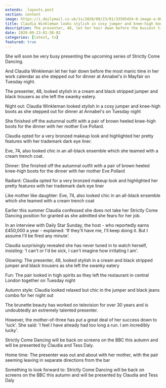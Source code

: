 ```yaml
---
extends: _layouts.post
section: content
image: https://i.dailymail.co.uk/1s/2020/09/23/01/33505454-0-image-a-80_1600821304996.jpg 
title: Claudia Winkleman looks stylish in cosy jumper and knee-high boots 
description: The presenter, 48, let her hair down before the busiest time in her work calendar as she stepped out for dinner at Annabels in Mayfair on Tuesday night. 
date: 2020-09-23-01-58-02 
categories: [latest, tv] 
featured: true 
--- 
```

She will soon be very busy presenting the upcoming series of Strictly Come Dancing.

And Claudia Winkleman let her hair down before the most manic time in her work calendar as she stepped out for dinner at Annabel's in Mayfair on Tuesday night.

The presenter, 48, looked stylish in a cream and black stripped jumper and black trousers as she left the swanky eatery.  

Night out: Claudia Winkleman looked stylish in a cosy jumper and knee-high boots as she stepped out for dinner at Annabel's on Tuesday night 

She finished off the autumnal outfit with a pair of brown heeled knee-high boots for the dinner with her mother Eve Pollard.  

Claudia opted for a very bronzed makeup look and highlighted her pretty features with her trademark dark eye liner.

Eve, 74, also looked chic in an all-black ensemble which she teamed with a cream trench coat.  

Dinner: She finished off the autumnal outfit with a pair of brown heeled knee-high boots for the dinner with her mother Eve Pollard

Radiant: Claudia opted for a very bronzed makeup look and highlighted her pretty features with her trademark dark eye liner

Like mother like daughter: Eve, 74, also looked chic in an all-black ensemble which she teamed with a cream trench coat

Earlier this summer Claudia confessed she does not take her Strictly Come Dancing position for granted as she admitted she fears for her job. 

 In an interview with Daily Star Sunday, the host - who reportedly earns £450,000 a year - explained: 'If they'll have me, I'll keep doing it. But I assume I'll be fired any minute'. 

Claudia surprisingly revealed she has never tuned in to watch herself, insisting: 'I can't or I'd be sick, I can't imagine how irritating I am'.  

Glowing: The presenter, 48, looked stylish in a cream and black stripped jumper and black trousers as she left the swanky eatery

Fun: The pair looked in high spirits as they left the restaurant in central London together on Tuesday night

Autumn style: Claudia looked relaxed but chic in the jumper and black jeans combo for her night out

The brunette beauty has worked on television for over 30 years and is undoubtedly an extremely talented presenter.

However, the mother-of-three has put a great deal of her success down to 'luck'. She said: 'I feel I have already had too long a run. I am incredibly lucky'.

Strictly Come Dancing will be back on screens on the BBC this autumn and will be presented by Claudia and Tess Daly. 

Home time: The presenter was out and about with her mother, with the pair seeming leaving in separate directions from the bar 

Something to look forward to: Strictly Come Dancing will be back on screens on the BBC this autumn and will be presented by Claudia and Tess Daly 

